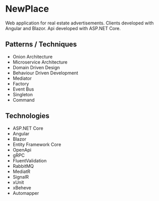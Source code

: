 # NewPlace

Web application for real estate advertisements. Clients developed with Angular and Blazor. Api developed with ASP.NET Core.

## Patterns / Techniques
- Onion Architecture
- Microservice Architecture
- Domain Driven Design
- Behaviour Driven Development
- Mediator
- Factory
- Event Bus
- Singleton
- Command

## Technologies
- ASP.NET Core
- Angular
- Blazor
- Entity Framework Core
- OpenApi
- gRPC
- FluentValidation
- RabbitMQ
- MediatR
- SignalR
- xUnit
- xBeheve
- Automapper
